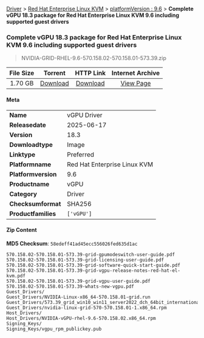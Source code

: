 
[Driver](/README.md)  >  [Red Hat Enterprise Linux KVM](/index/Driver/Red_Hat_Enterprise_Linux_KVM.md)  >  [platformVersion : 9.6](/index/Driver/Red_Hat_Enterprise_Linux_KVM/9.6.md)  >  **Complete vGPU 18.3 package for Red Hat Enterprise Linux KVM 9.6 including supported guest drivers**


###    Complete vGPU 18.3 package for Red Hat Enterprise Linux KVM 9.6 including supported guest drivers

> NVIDIA-GRID-RHEL-9.6-570.158.02-570.158.01-573.39.zip   


| **File Size** | **Torrent**  | **HTTP Link** | **Internet Archive** |
|:-------------:|:------------:|:-------------:|:--------------------:|
| 1.70 GB |  [Download](https://archive.org/download/nvgpu_NVIDIA-GRID-RHEL-9.6-570.158.02-570.158.01-573.39.zip_txqxdtbe/nvgpu_NVIDIA-GRID-RHEL-9.6-570.158.02-570.158.01-573.39.zip_txqxdtbe_archive.torrent)       | [Download](https://archive.org/compress/nvgpu_NVIDIA-GRID-RHEL-9.6-570.158.02-570.158.01-573.39.zip_txqxdtbe) | [View Page](https://archive.org/details/nvgpu_NVIDIA-GRID-RHEL-9.6-570.158.02-570.158.01-573.39.zip_txqxdtbe)       |

#### Meta

<table>
<tr><td><strong>Name</strong></td><td>vGPU Driver</td></tr>
<tr><td><strong>Releasedate</strong></td><td>2025-06-17</td></tr>
<tr><td><strong>Version</strong></td><td>18.3</td></tr>
<tr><td><strong>Downloadtype</strong></td><td>Image</td></tr>
<tr><td><strong>Linktype</strong></td><td>Preferred</td></tr>
<tr><td><strong>Platformname</strong></td><td>Red Hat Enterprise Linux KVM</td></tr>
<tr><td><strong>Platformversion</strong></td><td>9.6</td></tr>
<tr><td><strong>Productname</strong></td><td>vGPU</td></tr>
<tr><td><strong>Category</strong></td><td>Driver</td></tr>
<tr><td><strong>Checksumformat</strong></td><td>SHA256</td></tr>
<tr><td><strong>Productfamilies</strong></td><td><code>['vGPU']</code></td></tr>
</table>

#### Zip Content

**MD5 Checksum**: `58edeff41ad45ecc556026fed635d1ac`

```text
570.158.02-570.158.01-573.39-grid-gpumodeswitch-user-guide.pdf
570.158.02-570.158.01-573.39-grid-licensing-user-guide.pdf
570.158.02-570.158.01-573.39-grid-software-quick-start-guide.pdf
570.158.02-570.158.01-573.39-grid-vgpu-release-notes-red-hat-el-kvm.pdf
570.158.02-570.158.01-573.39-grid-vgpu-user-guide.pdf
570.158.02-570.158.01-573.39-whats-new-vgpu.pdf
Guest_Drivers/
Guest_Drivers/NVIDIA-Linux-x86_64-570.158.01-grid.run
Guest_Drivers/573.39_grid_win10_win11_server2022_dch_64bit_international.exe
Guest_Drivers/nvidia-linux-grid-570-570.158.01-1.x86_64.rpm
Host_Drivers/
Host_Drivers/NVIDIA-vGPU-rhel-9.6-570.158.02.x86_64.rpm
Signing_Keys/
Signing_Keys/vgpu_rpm_publickey.pub
```